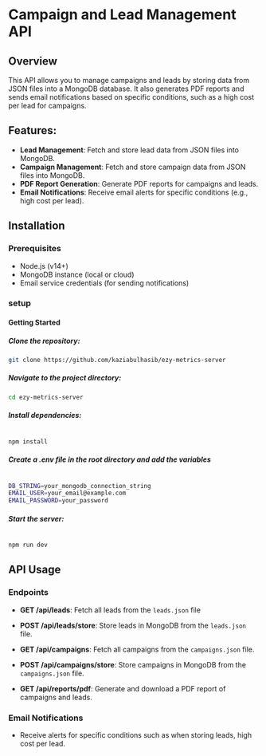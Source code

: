# Campaign and Lead Management API

## Overview

This API allows you to manage campaigns and leads by storing data from JSON files into a MongoDB database. It also generates PDF reports and sends email notifications based on specific conditions, such as a high cost per lead for campaigns.

## Features:

- **Lead Management**: Fetch and store lead data from JSON files into MongoDB.
- **Campaign Management**: Fetch and store campaign data from JSON files into MongoDB.
- **PDF Report Generation**: Generate PDF reports for campaigns and leads.
- **Email Notifications**: Receive email alerts for specific conditions (e.g., high cost per lead).

## Installation

### Prerequisites

- Node.js (v14+)
- MongoDB instance (local or cloud)
- Email service credentials (for sending notifications)

### setup

#### Getting Started

##### Clone the repository:

```bash
git clone https://github.com/kaziabulhasib/ezy-metrics-server
```

##### Navigate to the project directory:

```bash
cd ezy-metrics-server
```

##### Install dependencies:

```bash

npm install

```

##### Create a .env file in the root directory and add the variables

```bash

DB_STRING=your_mongodb_connection_string
EMAIL_USER=your_email@example.com
EMAIL_PASSWORD=your_password

```

##### Start the server:

```bash

npm run dev

```

## API Usage

### Endpoints

- **GET /api/leads**: Fetch all leads from the `leads.json` file
- **POST /api/leads/store**: Store leads in MongoDB from the `leads.json` file.

- **GET /api/campaigns**: Fetch all campaigns from the `campaigns.json` file.
- **POST /api/campaigns/store**: Store campaigns in MongoDB from the `campaigns.json` file.

- **GET /api/reports/pdf**: Generate and download a PDF report of campaigns and leads.

### Email Notifications

- Receive alerts for specific conditions such as when storing leads, high cost per lead.
